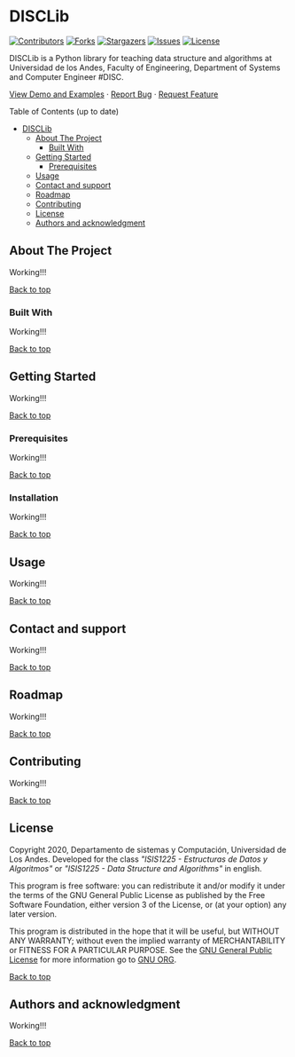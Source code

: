 # DISCLib
<!-- based on the repo from 
https://github.com/othneildrew/Best-README-Template

PROJECT SHIELDS
<!--
*** I'm using markdown "reference style" links for readability.
*** Reference links are enclosed in brackets [ ] instead of parentheses ( ).
*** See the bottom of this document for the declaration of the reference variables
*** for contributors-url, forks-url, etc. This is an optional, concise syntax you may use.
*** https://www.markdownguide.org/basic-syntax/#reference-style-links
-->
[![Contributors][contributors-shield]][contributors-url]
[![Forks][forks-shield]][forks-url]
[![Stargazers][stars-shield]][stars-url]
[![Issues][issues-shield]][issues-url]
[![License][license-shield]][license-url]

<!-- 
FIXME OLD DESCRIPTION
#ISIS1225 - Librerias de soporte

Este proyecto contiene los Tipos abstractos de datos, estructuras de datos y algoritmos requeridos por el curso ISIS1225-Estructuras de Datos y Algoritmos

-Lib
Este directorio contiene todo el código de base que se entrega para el funcionamiento del curso.  Dentro de este directorio encuentran:
    
    |-- ADT:  Directorio con los Tipos Abstractos de Datos del curso

    |--DataStructures: Directorio con todas las estructuras de datos y archivos auxiliares para su     correcto funcionamiento

    |--Algorithms: Implementación de los algoritmos vistos en el curso (por ejemplo algoritmos de ordenamiento)

    |-- Utils: Funciones auxiliares para el funcionamiento de los TADs y estructuras de datos

-Test
Este directorio contiene las pruebas realizadas a los TADs, Estructuras de Datos y Algoritmos. -->

DISCLib is a Python library for teaching data structure and algorithms at Universidad de los Andes, Faculty of Engineering, Department of Systems and Computer Engineer #DISC.

[View Demo and Examples][demo-url] · [Report Bug][bugs-url] · [Request Feature][issues-url]

<!-- PROJECT CONTENT -->
Table of Contents (up to date)

- [DISCLib](#disclib)
  - [About The Project](#about-the-project)
    - [Built With](#built-with)
  - [Getting Started](#getting-started)
    - [Prerequisites](#prerequisites)
  - [Usage](#usage)
  - [Contact and support](#contact-and-support)
  - [Roadmap](#roadmap)
  - [Contributing](#contributing)
  - [License](#license)
  - [Authors and acknowledgment](#authors-and-acknowledgment)

<!-- ABOUT THE PROJECT -->
## About The Project
<!-- TODO to write section -->
Working!!!
<!-- [![Product Name Screen Shot][product-screenshot]](https://example.com)

Here's a blank template to get started: To avoid retyping too much info. Do a search and replace with your text editor for the following: `ISIS1225DEVS`, `ISIS1225-Lib`, `twitter_handle`, `linkedin_username`, `email_client`, `email`, `project_title`, `project_description` -->

[Back to top](#disclib)

### Built With
<!-- TODO to write section -->
Working!!!

<!-- * [Next.js](https://nextjs.org/)
* [React.js](https://reactjs.org/)
* [Vue.js](https://vuejs.org/)
* [Angular](https://angular.io/)
* [Svelte](https://svelte.dev/)
* [Laravel](https://laravel.com)
* [Bootstrap](https://getbootstrap.com)
* [JQuery](https://jquery.com) -->

[Back to top](#disclib)

<!-- GETTING STARTED -->
## Getting Started

<!-- TODO to write section -->
Working!!!

<!-- This is an example of how you may give instructions on setting up your project locally.
To get a local copy up and running follow these simple example steps. -->
[Back to top](#disclib)

### Prerequisites
<!-- TODO to write section -->
Working!!!

<!-- This is an example of how to list things you need to use the software and how to install them.

* npm

  ```sh
  npm install npm@latest -g
  ``` -->
[Back to top](#disclib)

### Installation
<!-- TODO to write section -->
Working!!!

<!-- 1. Get a free API Key at [https://example.com](https://example.com)
2. Clone the repo

   ```sh
   git clone https://github.com/ISIS1225DEVS/ISIS1225-Lib.git
   ```

3. Install NPM packages

   ```sh
   npm install
   ```

4. Enter your API in `config.js`

   ```js
   const API_KEY = 'ENTER YOUR API';
   ``` -->

[Back to top](#disclib)

<!-- USAGE EXAMPLES -->
## Usage
<!-- TODO to write section -->
Working!!!

<!-- Use this space to show useful examples of how a project can be used. Additional screenshots, code examples and demos work well in this space. You may also link to more resources.

_For more examples, please refer to the [Documentation](https://example.com)_-->

[Back to top](#disclib)

<!-- CONTACT -->
## Contact and support
<!-- TODO to write section -->
Working!!!

<!-- Your Name - [@twitter_handle](https://twitter.com/twitter_handle) - email@email_client.com

Project Link: [https://github.com/ISIS1225DEVS/ISIS1225-Lib](https://github.com/ISIS1225DEVS/ISIS1225-Lib) -->

[Back to top](#disclib)

<!-- ROADMAP -->
## Roadmap
<!-- TODO to write section -->
Working!!!

<!-- * [ ] Feature 1
* [ ] Feature 2
* [ ] Feature 3
  * [ ] Nested Feature

See the [open issues](https://github.com/ISIS1225DEVS/ISIS1225-Lib/issues) for a full list of proposed features (and known issues). -->

[Back to top](#disclib)

<!-- CONTRIBUTING -->
## Contributing
<!-- TODO to write section -->
Working!!!

<!-- Contributions are what make the open source community such an amazing place to learn, inspire, and create. Any contributions you make are **greatly appreciated**.

If you have a suggestion that would make this better, please fork the repo and create a pull request. You can also simply open an issue with the tag "enhancement".
Don't forget to give the project a star! Thanks again!

1. Fork the Project
2. Create your Feature Branch (`git checkout -b feature/AmazingFeature`)
3. Commit your Changes (`git commit -m 'Add some AmazingFeature'`)
4. Push to the Branch (`git push origin feature/AmazingFeature`)
5. Open a Pull Request -->

[Back to top](#disclib)

<!-- LICENSE -->
## License

Copyright 2020, Departamento de sistemas y Computación, Universidad de Los Andes.
Developed for the class _"ISIS1225 - Estructuras de Datos y Algoritmos"_ or _"ISIS1225 - Data Structure and Algorithms"_ in english.

This program is free software: you can redistribute it and/or modify it under the terms of the GNU General Public License as published by the Free Software Foundation, either version 3 of the License, or (at your option) any later version.

This program is distributed in the hope that it will be useful, but WITHOUT ANY WARRANTY; without even the implied warranty of MERCHANTABILITY or FITNESS FOR A PARTICULAR PURPOSE. See the [GNU General Public License](LICENSE) for more information go to [GNU ORG][gnu-url].

[Back to top](#disclib)

<!-- ACKNOWLEDGMENTS -->
## Authors and acknowledgment
<!-- TODO to write section -->
Working!!!

<!-- 
* []()
* []()
* []() -->

[Back to top](#disclib)

<!-- MARKDOWN LINKS & IMAGES -->
<!-- https://www.markdownguide.org/basic-syntax/#reference-style-links -->
[contributors-shield]: https://img.shields.io/github/contributors/ISIS1225DEVS/ISIS1225-Lib.svg?style=for-the-badge
[contributors-url]: https://github.com/ISIS1225DEVS/ISIS1225-Lib/graphs/contributors
[forks-shield]: https://img.shields.io/github/forks/ISIS1225DEVS/ISIS1225-Lib.svg?style=for-the-badge
[forks-url]: https://github.com/ISIS1225DEVS/ISIS1225-Lib/network/members
[stars-shield]: https://img.shields.io/github/stars/ISIS1225DEVS/ISIS1225-Lib.svg?style=for-the-badge
[stars-url]: https://github.com/ISIS1225DEVS/ISIS1225-Lib/stargazers
[issues-shield]: https://img.shields.io/github/issues/ISIS1225DEVS/ISIS1225-Lib.svg?style=for-the-badge
[issues-url]: https://github.com/ISIS1225DEVS/ISIS1225-Lib/issues
[license-shield]: https://img.shields.io/badge/License-GPLv3-blue.svg?style=for-the-badge
[license-url]: https://github.com/ISIS1225DEVS/ISIS1225-Lib/blob/master/LICENSE
<!-- [linkedin-shield]: https://img.shields.io/badge/-LinkedIn-black.svg?style=for-the-badge&logo=linkedin&colorB=555
[linkedin-url]: https://linkedin.com/in/linkedin_username
[product-screenshot]: images/screenshot.png -->
[explore-url]: https://github.com/ISIS1225DEVS/ISIS1225-Lib
[demo-url]: https://github.com/ISIS1225DEVS/ISIS1225-Examples
[bugs-url]: https://github.com/ISIS1225DEVS/ISIS1225-Lib/issues
[issues-url]: https://github.com/ISIS1225DEVS/ISIS1225-Lib/issues
[gnu-url]: http://www.gnu.org/licenses/

